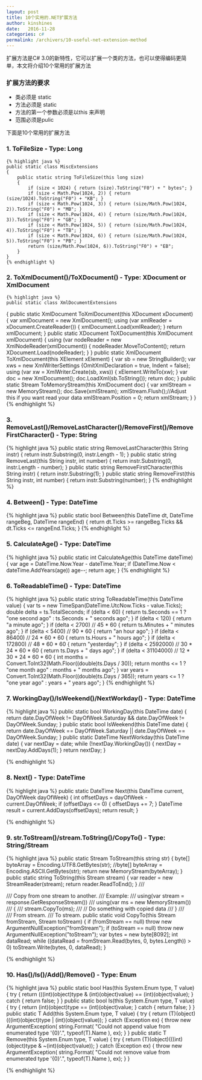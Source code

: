 ```yaml
---
layout: post
title: 10个实用的.NET扩展方法
author: kinshines
date:   2016-11-28
categories: c#
permalink: /archivers/10-useful-net-extension-method
---
```


<p class="lead">扩展方法是C# 3.0的新特性，它可以扩展一个类的方法，也可以使得编码更简单，本文将介绍10个常用的扩展方法</p>

### 扩展方法的要求
* 类必须是 static
* 方法必须是 static
* 方法的第一个参数必须是以this 来声明
* 范围必须是pulic 

下面是10个常用的扩展方法
### 1. ToFileSize - Type: Long
    {% highlight java %}
    public static class MiscExtensions
    {
        public static string ToFileSize(this long size)
        {
            if (size < 1024) { return (size).ToString("F0") + " bytes"; }
            if (size < Math.Pow(1024, 2)) { return (size/1024).ToString("F0") + "KB"; }
            if (size < Math.Pow(1024, 3)) { return (size/Math.Pow(1024, 2)).ToString("F0") + "MB"; }
            if (size < Math.Pow(1024, 4)) { return (size/Math.Pow(1024, 3)).ToString("F0") + "GB"; }
            if (size < Math.Pow(1024, 5)) { return (size/Math.Pow(1024, 4)).ToString("F0") + "TB"; }
            if (size < Math.Pow(1024, 6)) { return (size/Math.Pow(1024, 5)).ToString("F0") + "PB"; }
            return (size/Math.Pow(1024, 6)).ToString("F0") + "EB";
        }
    }
    {% endhighlight %}

### 2. ToXmlDocument()/ToXDocument() - Type: XDocument or XmlDocument
    {% highlight java %}
    public static class XmlDocumentExtensions
{
    public static XmlDocument ToXmlDocument(this XDocument xDocument)
    {
        var xmlDocument = new XmlDocument();
        using (var xmlReader = xDocument.CreateReader())
        {
            xmlDocument.Load(xmlReader);
        }
        return xmlDocument;
    }
    public static XDocument ToXDocument(this XmlDocument xmlDocument)
    {
        using (var nodeReader = new XmlNodeReader(xmlDocument))
        {
            nodeReader.MoveToContent();
            return XDocument.Load(nodeReader);
        }
    }
    public static XmlDocument ToXmlDocument(this XElement xElement)
    {
        var sb = new StringBuilder();
        var xws = new XmlWriterSettings {OmitXmlDeclaration = true, Indent = false};
        using (var xw = XmlWriter.Create(sb, xws))
        {
            xElement.WriteTo(xw);
        }
        var doc = new XmlDocument();
        doc.LoadXml(sb.ToString());
        return doc;
    }
    public static Stream ToMemoryStream(this XmlDocument doc)
    {
        var xmlStream = new MemoryStream();
        doc.Save(xmlStream);
        xmlStream.Flush();//Adjust this if you want read your data 
        xmlStream.Position = 0;
        return xmlStream;
    }
}
    {% endhighlight %}

### 3. RemoveLast()/RemoveLastCharacter()/RemoveFirst()/RemoveFirstCharacter() - Type: String
{% highlight java %}
public static string RemoveLastCharacter(this String instr)
{
    return instr.Substring(0, instr.Length - 1);
}
public static string RemoveLast(this String instr, int number)
{
    return instr.Substring(0, instr.Length - number);
}
public static string RemoveFirstCharacter(this String instr)
{
    return instr.Substring(1);
}
public static string RemoveFirst(this String instr, int number)
{
    return instr.Substring(number);
}
{% endhighlight %}

### 4. Between() - Type: DateTime
{% highlight java %}
public static bool Between(this DateTime dt, DateTime rangeBeg, DateTime rangeEnd)
{
    return dt.Ticks >= rangeBeg.Ticks && dt.Ticks <= rangeEnd.Ticks;
}
{% endhighlight %}

### 5. CalculateAge() - Type: DateTime
{% highlight java %}
public static int CalculateAge(this DateTime dateTime)
{
    var age = DateTime.Now.Year - dateTime.Year;
    if (DateTime.Now < dateTime.AddYears(age))
        age--;
   return age;
}
{% endhighlight %}

### 6. ToReadableTime() - Type: DateTime
{% highlight java %}
public static string ToReadableTime(this DateTime value)
{
    var ts = new TimeSpan(DateTime.UtcNow.Ticks - value.Ticks);
    double delta = ts.TotalSeconds;
    if (delta < 60)
    {
        return ts.Seconds == 1 ? "one second ago" : ts.Seconds + " seconds ago";
    }
    if (delta < 120)
    {
        return "a minute ago";
    }
    if (delta < 2700) // 45 * 60
    {
        return ts.Minutes + " minutes ago";
    }
    if (delta < 5400) // 90 * 60
    {
        return "an hour ago";
    }
    if (delta < 86400) // 24 * 60 * 60
    {
        return ts.Hours + " hours ago";
    }
    if (delta < 172800) // 48 * 60 * 60
    {
        return "yesterday";
    }
    if (delta < 2592000) // 30 * 24 * 60 * 60
    {
        return ts.Days + " days ago";
    }
    if (delta < 31104000) // 12 * 30 * 24 * 60 * 60
    {
        int months = Convert.ToInt32(Math.Floor((double)ts.Days / 30));
        return months <= 1 ? "one month ago" : months + " months ago";
    }
    var years = Convert.ToInt32(Math.Floor((double)ts.Days / 365));
    return years <= 1 ? "one year ago" : years + " years ago";
}
{% endhighlight %}

### 7. WorkingDay()/IsWeekend()/NextWorkday() - Type: DateTime
{% highlight java %}
public static bool WorkingDay(this DateTime date)
{
    return date.DayOfWeek != DayOfWeek.Saturday && date.DayOfWeek != DayOfWeek.Sunday;
}
public static bool IsWeekend(this DateTime date)
{
    return date.DayOfWeek == DayOfWeek.Saturday || date.DayOfWeek == DayOfWeek.Sunday;
}
public static DateTime NextWorkday(this DateTime date)
{
    var nextDay = date;
    while (!nextDay.WorkingDay())
    {
        nextDay = nextDay.AddDays(1);
    }
    return nextDay;
}

{% endhighlight %}

### 8. Next() - Type: DateTime
{% highlight java %}
public static DateTime Next(this DateTime current, DayOfWeek dayOfWeek)
{
    int offsetDays = dayOfWeek - current.DayOfWeek;
    if (offsetDays <= 0)
    {
        offsetDays += 7;
    }
    DateTime result = current.AddDays(offsetDays);
    return result;
}

{% endhighlight %}

### 9. str.ToStream()/stream.ToString()/CopyTo() - Type: String/Stream
{% highlight java %}
public static Stream ToStream(this string str)
{
    byte[] byteArray = Encoding.UTF8.GetBytes(str);
    //byte[] byteArray = Encoding.ASCII.GetBytes(str);
    return new MemoryStream(byteArray);
}
public static string ToString(this Stream stream)
{
    var reader = new StreamReader(stream);
    return reader.ReadToEnd();
}
/// <summary>
/// Copy from one stream to another.
/// Example:
/// using(var stream = response.GetResponseStream())
/// using(var ms = new MemoryStream())
/// {
///     stream.CopyTo(ms);
///      // Do something with copied data
/// }
/// </summary>
/// <param name="fromStream">From stream.</param>
/// <param name="toStream">To stream.</param>
public static void CopyTo(this Stream fromStream, Stream toStream)
{
    if (fromStream == null)
        throw new ArgumentNullException("fromStream");
    if (toStream == null)
        throw new ArgumentNullException("toStream");
    var bytes = new byte[8092];
    int dataRead;
    while ((dataRead = fromStream.Read(bytes, 0, bytes.Length)) > 0)
        toStream.Write(bytes, 0, dataRead);
}

{% endhighlight %}

### 10. Has<T>()/Is<T>()/Add<T>()/Remove<T>() - Type: Enum
{% highlight java %}
public static bool Has<T>(this System.Enum type, T value)
{
    try
    {
        return (((int)(object)type & (int)(object)value) == (int)(object)value);
    }
    catch
    {
        return false;
    }
}
public static bool Is<T>(this System.Enum type, T value)
{
    try
    {
        return (int)(object)type == (int)(object)value;
    }
    catch
    {
        return false;
    }
}
public static T Add<T>(this System.Enum type, T value)
{
    try
    {
        return (T)(object)(((int)(object)type | (int)(object)value));
    }
    catch (Exception ex)
    {
        throw new ArgumentException(
            string.Format(
                "Could not append value from enumerated type '{0}'.",
                typeof(T).Name
                ), ex);
    }
}
public static T Remove<T>(this System.Enum type, T value)
{
    try
    {
        return (T)(object)(((int)(object)type & ~(int)(object)value));
    }
    catch (Exception ex)
    {
        throw new ArgumentException(
            string.Format(
                "Could not remove value from enumerated type '{0}'.",
                typeof(T).Name
                ), ex);
    }
}

{% endhighlight %}